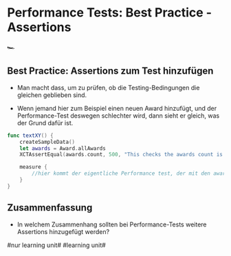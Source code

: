 # Performance Tests: Best Practice - Assertions
🏎️

## Best Practice: Assertions zum Test hinzufügen

- Man macht dass, um zu prüfen, ob die Testing-Bedingungen die gleichen geblieben sind.

- Wenn jemand hier zum Beispiel einen neuen Award hinzufügt, und der Performance-Test deswegen schlechter wird, dann sieht er gleich, was der Grund dafür ist.


```swift
func textXY() {
	createSampleData()
    let awards = Award.allAwards
    XCTAssertEqual(awards.count, 500, "This checks the awards count is constant. Change this if you add awards.")

	measure {
		//hier kommt der eigentliche Performance test, der mit den awards arbeitet.
	}
}
```

## Zusammenfassung
- In welchem Zusammenhang sollten bei Performance-Tests weitere Assertions hinzugefügt werden?


#nur learning unit# #learning unit#